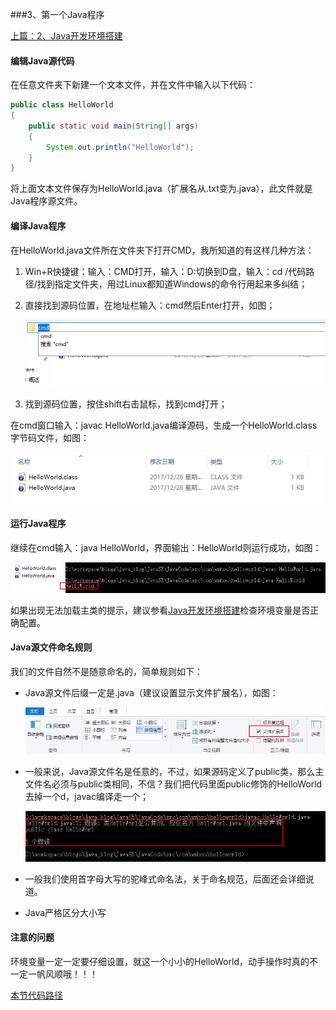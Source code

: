 ###3、第一个Java程序

[上篇：2、Java开发环境搭建](2、Java开发环境搭建.md)

#### 编辑Java源代码

在任意文件夹下新建一个文本文件，并在文件中输入以下代码：

```java
public class HelloWorld
{
	public static void main(String[] args)
	{
		System.out.println("HelloWorld");
	}
}
```

将上面文本文件保存为HelloWorld.java（扩展名从.txt变为.java），此文件就是Java程序源文件。

#### 编译Java程序

在HelloWorld.java文件所在文件夹下打开CMD，我所知道的有这样几种方法：

1. Win+R快捷键：输入：CMD打开，输入：D:切换到D盘，输入：cd /代码路径/找到指定文件夹，用过Linux都知道Windows的命令行用起来多纠结；

2. 直接找到源码位置，在地址栏输入：cmd然后Enter打开，如图；

   ![](image/cmd1.png)

3. 找到源码位置，按住shift右击鼠标，找到cmd打开；

在cmd窗口输入：javac HelloWorld.java编译源码，生成一个HelloWorld.class字节码文件，如图：

![](image/javac.png)

#### 运行Java程序

继续在cmd输入：java HelloWorld，界面输出：HelloWorld则运行成功，如图：

![](image/HelloWorld.png)

如果出现无法加载主类的提示，建议参看[Java开发环境搭建](2、Java开发环境搭建)检查环境变量是否正确配置。

#### Java源文件命名规则

我们的文件自然不是随意命名的，简单规则如下：

- Java源文件后缀一定是.java（建议设置显示文件扩展名），如图：

  ![](image/another.png)

- 一般来说，Java源文件名是任意的，不过，如果源码定义了public类，那么主文件名必须与public类相同，不信？我们把代码里面public修饰的HelloWorld去掉一个d，javac编译走一个；

  ![](image/HelloWorldError.png)

- 一般我们使用首字母大写的驼峰式命名法，关于命名规范，后面还会详细说道。

- Java严格区分大小写

#### 注意的问题

环境变量一定一定要仔细设置，就这一个小小的HelloWorld，动手操作时真的不一定一帆风顺哦！！！

[本节代码路径](https://github.com/wmhou/java_blog/tree/master/JavaSE/JavaCode)

